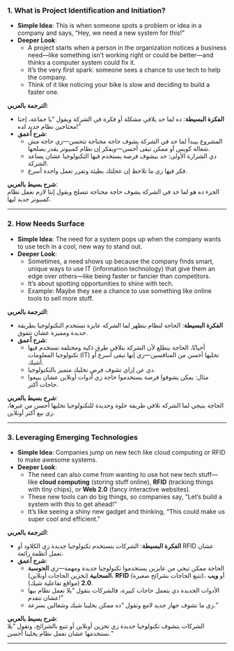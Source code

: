 ### 1. What is Project Identification and Initiation?
- **Simple Idea**: This is when someone spots a problem or idea in a company and says, “Hey, we need a new system for this!”
- **Deeper Look**: 
  - A project starts when a person in the organization notices a business need—like something isn’t working right or could be better—and thinks a computer system could fix it.
  - It’s the very first spark: someone sees a chance to use tech to help the company.
  - Think of it like noticing your bike is slow and deciding to build a faster one.

**الترجمة بالعربي**:  
- **الفكرة البسيطة**: ده لما حد يلاقي مشكلة أو فكرة في الشركة ويقول “يا جماعة، إحنا محتاجين نظام جديد لده!”
- **شرح أعمق**: 
  - المشروع بيبدأ لما حد في الشركة يشوف حاجة محتاجة تتحسن—زي حاجة مش شغالة كويس أو ممكن تبقى أحسن—ويفكر إن نظام كمبيوتر يقدر يصلحها.
  - دي الشرارة الأولى: حد بيشوف فرصة يستخدم فيها التكنولوجيا عشان يساعد الشركة.
  - فكر فيها زي ما تلاحظ إن عجلتك بطيئة وتقرر تعمل واحدة أسرع.

**شرح بسيط بالعربي**:  
الجزء ده هو لما حد في الشركة يشوف حاجة محتاجة تتصلح ويقول إننا لازم نعمل نظام كمبيوتر جديد ليها.

---

### 2. How Needs Surface
- **Simple Idea**: The need for a system pops up when the company wants to use tech in a cool, new way to stand out.
- **Deeper Look**: 
  - Sometimes, a need shows up because the company finds smart, unique ways to use IT (information technology) that give them an edge over others—like being faster or fancier than competitors.
  - It’s about spotting opportunities to shine with tech.
  - Example: Maybe they see a chance to use something like online tools to sell more stuff.

**الترجمة بالعربي**:  
- **الفكرة البسيطة**: الحاجة لنظام بتظهر لما الشركة عايزة تستخدم التكنولوجيا بطريقة جديدة ومميزة عشان تتفوق.
- **شرح أعمق**: 
  - أحيانًا، الحاجة بتطلع لأن الشركة بتلاقي طرق ذكية ومختلفة تستخدم فيها تكنولوجيا المعلومات (IT) تخليها أحسن من المنافسين—زي إنها تبقى أسرع أو أشيك.
  - دي عن إزاي تشوف فرص تخليك متميز بالتكنولوجيا.
  - مثال: يمكن يشوفوا فرصة يستخدموا حاجة زي أدوات أونلاين عشان يبيعوا حاجات أكتر.

**شرح بسيط بالعربي**:  
الحاجة بتيجي لما الشركة تلاقي طريقة حلوة وجديدة للتكنولوجيا تخليها أحسن من غيرها، زي بيع أكتر أونلاين.

---

### 3. Leveraging Emerging Technologies
- **Simple Idea**: Companies jump on new tech like cloud computing or RFID to make awesome systems.
- **Deeper Look**: 
  - The need can also come from wanting to use hot new tech stuff—like **cloud computing** (storing stuff online), **RFID** (tracking things with tiny chips), or **Web 2.0** (fancy interactive websites).
  - These new tools can do big things, so companies say, “Let’s build a system with this to get ahead!”
  - It’s like seeing a shiny new gadget and thinking, “This could make us super cool and efficient.”

**الترجمة بالعربي**:  
- **الفكرة البسيطة**: الشركات بتستخدم تكنولوجيا جديدة زي الكلاود أو RFID عشان تعمل أنظمة رائعة.
- **شرح أعمق**: 
  - الحاجة ممكن تيجي من عايزين يستخدموا تكنولوجيا جديدة ومهمة—زي **الحوسبة السحابية** (تخزين الحاجات أونلاين)، **RFID** (تتبع الحاجات بشرائح صغيرة)، أو **ويب 2.0** (مواقع تفاعلية شيك).
  - الأدوات الجديدة دي بتعمل حاجات كبيرة، فالشركات بتقول “يلا نعمل نظام بيها عشان نتقدم!”
  - زي ما تشوف جهاز جديد لامع وتقول “ده ممكن يخلينا شيك وشغالين بسرعة.”

**شرح بسيط بالعربي**:  
الشركات بتشوف تكنولوجيا جديدة زي تخزين أونلاين أو تتبع بالشرائح، وتقول “يلا نستخدمها عشان نعمل نظام يخلينا أحسن.”

---

